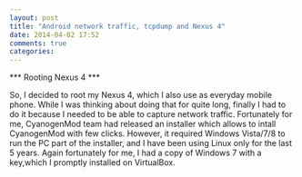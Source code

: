 ```yaml
---
layout: post
title: "Android network traffic, tcpdump and Nexus 4"
date: 2014-04-02 17:52
comments: true
categories: 
---
```

*** Rooting Nexus 4 ***

So, I decided to root my Nexus 4, which I also use as everyday mobile phone. While I was thinking about doing that for quite long, finally I had to do it because I needed to be able to capture network traffic. Fortunately for me, CyanogenMod team had released an installer which allows to intall CyanogenMod with few clicks. However, it required Windows Vista/7/8 to run the PC part of the installer, and I have been using Linux only for the last 5 years. Again fortunately for me, I had a copy of Windows 7 with a key,which I promptly installed on VirtualBox. 
